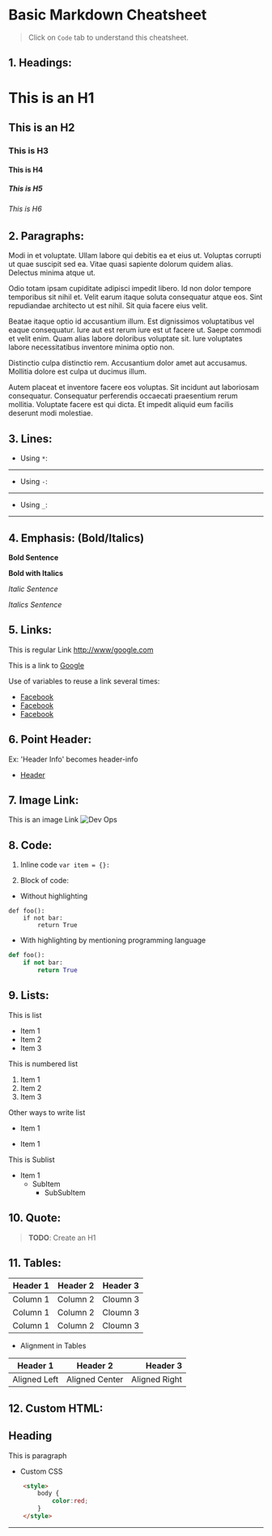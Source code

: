 # Basic Markdown Cheatsheet

> Click on `Code` tab to understand this cheatsheet.

## 1. Headings:

# This is an H1
## This is an H2
### This is H3
#### This is H4
##### This is H5
###### This is H6


## 2. Paragraphs:

Modi in et voluptate. Ullam labore qui debitis ea et eius ut. Voluptas corrupti ut quae suscipit sed ea. Vitae quasi sapiente dolorum quidem alias. Delectus minima atque ut.

Odio totam ipsam cupiditate adipisci impedit libero. Id non dolor tempore temporibus sit nihil et. Velit earum itaque soluta consequatur atque eos. Sint repudiandae architecto ut est nihil. Sit quia facere eius velit.

Beatae itaque optio id accusantium illum. Est dignissimos voluptatibus vel eaque consequatur. Iure aut est rerum iure est ut facere ut. Saepe commodi et velit enim. Quam alias labore doloribus voluptate sit. Iure voluptates labore necessitatibus inventore minima optio non.

Distinctio culpa distinctio rem. Accusantium dolor amet aut accusamus. Mollitia dolore est culpa ut ducimus illum.

Autem placeat et inventore facere eos voluptas. Sit incidunt aut laboriosam consequatur. Consequatur perferendis occaecati praesentium rerum mollitia. Voluptate facere est qui dicta. Et impedit aliquid eum facilis deserunt modi molestiae.

## 3. Lines:

- Using `*`: 
***
- Using `-`:
---
- Using `_`:
___



## 4. Emphasis: (Bold/Italics)

**Bold Sentence**

__Bold with Italics__

*Italic Sentence*

_Italics Sentence_

## 5. Links:

This is regular Link <http://www/google.com>

This is a link to [Google](http://www.google.com)

Use of variables to reuse a link several times:

[website]: http://www.facebook.com
- [Facebook][website]
- [Facebook][website]
- [Facebook][website]

## 6. Point Header:

Ex: 'Header Info' becomes header-info
- [Header](#this-is-an-h1)

## 7. Image Link:

This is an image Link ![Dev Ops](https://www.shalb.com/wp-content/uploads/2019/11/Devops1.jpeg)

## 8. Code:

1. Inline code `var item = {}:`

2. Block of code: 

- Without highlighting
```
def foo():
    if not bar:
        return True
```

- With highlighting by mentioning programming language

```python
def foo():
    if not bar:
        return True
```

## 9. Lists:

This is list

* Item 1
* Item 2
* Item 3

This is numbered list

1. Item 1
2. Item 2
3. Item 3

Other ways to write list
- Item 1
+ Item 1

 This is Sublist
* Item 1
    * SubItem
        * SubSubItem


## 10. Quote:

> **TODO**: Create an H1

<!--
    Example
    > # H1 Quote
-->

## 11. Tables:

| Header 1 | Header 2 | Header 3 |
| -------- | -------- | ---------|
| Column 1 | Column 2 | Cloumn 3 |
| Column 1 | Column 2 | Cloumn 3 |
| Column 1 | Column 2 | Cloumn 3 |

- Alignment in Tables

| Header 1 | Header 2 | Header 3 |
| -------- | :-------: | ---------:|
| Aligned Left | Aligned Center | Aligned Right |

## 12. Custom HTML:

<h2>Heading</h2>
<p>This is paragraph</p>

- Custom CSS

```html
    <style>
        body {
            color:red;
        }
    </style>
```
---
